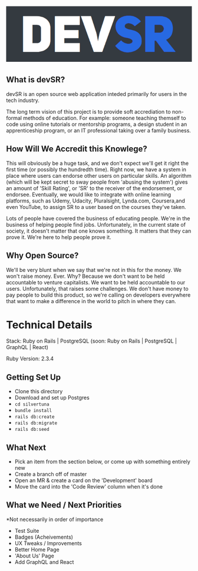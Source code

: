 # ![devSR](./app/assets/images/logo.png)

## What is devSR?

devSR is an open source web application inteded primarily for 
users in the tech industry.

The long term vision of this project is to provide soft 
accrediation to non-formal methods of education. For example:
someone teaching themself to code using online tutorials
or mentorship programs, a design student in an apprenticeship
program, or an IT professional taking over a family business.

## How Will We Accredit this Knowlege?

This will obviously be a huge task, and we don't expect we'll get
it right the first time (or possibly the hundredth time). Right now,
we have a system in place where users can endorse other users on
particular skills. An algorithm (which will be kept secret to sway
people from 'abusing the system') gives an amount of 'Skill Rating', 
or 'SR' to the receiver of the endorsement, or endorsee. Eventually,
we would like to integrate with online learning platforms, such as 
Udemy, Udacity, Pluralsight, Lynda.com, Coursera,and even YouTube, to 
assign SR to a user based on the courses they've taken.

Lots of people have covered the business of educating people. We're in
the business of helping people find jobs. Unfortunately, in the current
state of society, it doesn't matter that one knows something. It matters
that they can prove it. We're here to help people prove it.

## Why Open Source?

We'll be very blunt when we say that we're not in this for the money.
We won't raise money. Ever. Why? Because we don't want to be held
accountable to venture capitalists. We want to be held accountable to
our users. Unfortunately, that raises some challenges. We don't have
money to pay people to build this product, so we're calling on developers
everywhere that want to make a difference in the world to pitch in
where they can.

# Technical Details

Stack: Ruby on Rails | PostgreSQL (soon: Ruby on Rails | PostgreSQL | GraphQL | React)

Ruby Version: 2.3.4

## Getting Set Up

- Clone this directory
- Download and set up Postgres
- `cd silvertuna`
- `bundle install`
- `rails db:create`
- `rails db:migrate`
- `rails db:seed`

## What Next

- Pick an item from the section below, or come up with something entirely new
- Create a branch off of master
- Open an MR & create a card on the 'Development' board
- Move the card into the 'Code Review' column when it's done

## What we Need / Next Priorities
*Not necessarily in order of importance

- Test Suite
- Badges (Acheivements)
- UX Tweaks / Improvements
- Better Home Page
- 'About Us' Page
- Add GraphQL and React
